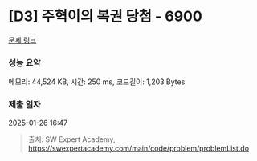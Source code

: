 # [D3] 주혁이의 복권 당첨 - 6900 

[문제 링크](https://swexpertacademy.com/main/code/problem/problemDetail.do?contestProbId=AWh4FhG6Ei4DFAXp) 

### 성능 요약

메모리: 44,524 KB, 시간: 250 ms, 코드길이: 1,203 Bytes

### 제출 일자

2025-01-26 16:47



> 출처: SW Expert Academy, https://swexpertacademy.com/main/code/problem/problemList.do